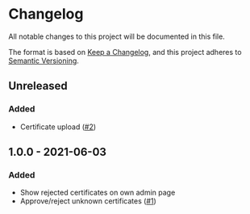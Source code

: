 # Changelog
All notable changes to this project will be documented in this file.

The format is based on [Keep a Changelog](https://keepachangelog.com/en/1.0.0/),
and this project adheres to [Semantic Versioning](https://semver.org/spec/v2.0.0.html).

## Unreleased
### Added
- Certificate upload ([#2](https://github.com/scm-manager/scm-ssl-context-plugin/pull/2))

## 1.0.0 - 2021-06-03
### Added
- Show rejected certificates on own admin page
- Approve/reject unknown certificates ([#1](https://github.com/scm-manager/scm-ssl-context-plugin/pull/1))
